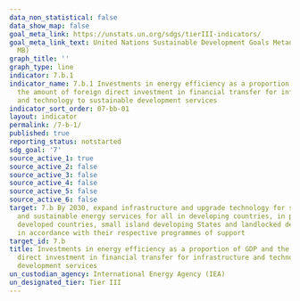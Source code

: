 ```yaml
---
data_non_statistical: false
data_show_map: false
goal_meta_link: https://unstats.un.org/sdgs/tierIII-indicators/
goal_meta_link_text: United Nations Sustainable Development Goals Metadata (PDF 4.0
  MB)
graph_title: ''
graph_type: line
indicator: 7.b.1
indicator_name: 7.b.1 Investments in energy efficiency as a proportion of GDP and
  the amount of foreign direct investment in financial transfer for infrastructure
  and technology to sustainable development services
indicator_sort_order: 07-bb-01
layout: indicator
permalink: /7-b-1/
published: true
reporting_status: notstarted
sdg_goal: '7'
source_active_1: true
source_active_2: false
source_active_3: false
source_active_4: false
source_active_5: false
source_active_6: false
target: 7.b By 2030, expand infrastructure and upgrade technology for supplying modern
  and sustainable energy services for all in developing countries, in particular least
  developed countries, small island developing States and landlocked developing countries,
  in accordance with their respective programmes of support
target_id: 7.b
title: Investments in energy efficiency as a proportion of GDP and the amount of foreign
  direct investment in financial transfer for infrastructure and technology to sustainable
  development services
un_custodian_agency: International Energy Agency (IEA)
un_designated_tier: Tier III
---
```

